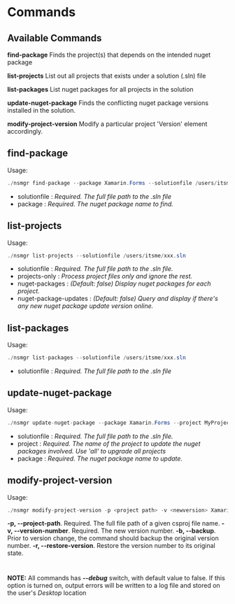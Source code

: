 # Commands

## Available Commands
**find-package**
Finds the project(s) that depends on the intended nuget package

**list-projects**
List out all projects that exists under a solution (.sln) file

**list-packages**
List nuget packages for all projects in the solution

**update-nuget-package**
Finds the conflicting nuget package versions installed in the solution.

**modify-project-version**
Modify a particular project 'Version' element accordingly.

## find-package
Usage:
```csharp
./nsmgr find-package --package Xamarin.Forms --solutionfile /users/itsme/xxx.sln
```
  - solutionfile :   *Required. The full file path to the .sln file*
  - package          :   *Required. The nuget package name to find.*

## list-projects
Usage:
```csharp
./nsmgr list-projects --solutionfile /users/itsme/xxx.sln
```
  - solutionfile : *Required. The full file path to the .sln file.*
  - projects-only   : *Process project files only and ignore the rest.*
  - nuget-packages : *(Default: false) Display nuget packages for each project.*
  - nuget-package-updates : *(Default: false) Query and display if there's any new nuget package update version online.*

## list-packages
Usage:
```csharp
./nsmgr list-packages --solutionfile /users/itsme/xxx.sln
```
  - solutionfile : *Required. The full file path to the .sln file*


## update-nuget-package
Usage:
```csharp
./nsmgr update-nuget-package --package Xamarin.Forms --project MyProject.Name --solutionfile /users/itsme/xxx.sln --version 3.6.1.21221121
```
  - solutionfile : *Required. The full file path to the .sln file.*
  - project : *Required. The name of the project to update the nuget packages involved. Use 'all' to upgrade all projects*
  - package : *Required. The nuget package name to update.*

## modify-project-version
Usage:
```csharp
./nsmgr modify-project-version -p <project path> -v <newversion> Xamarin.Forms --project MyProject.Name --solutionfile /users/itsme/xxx.sln --version 3.6.1.21221121
```
**-p, --project-path**. Required. The full file path of a given csproj file name.
**-v, --version-number**. Required. The new version number.
**-b, --backup**. Prior to version change, the command should backup the original version number.
**-r, --restore-version**.  Restore the version number to its original state.

#
**NOTE:** All commands has ***--debug*** switch, with default value to false. If this option is turned on, output errors will be written to a log file and stored on the user's _Desktop_ location
